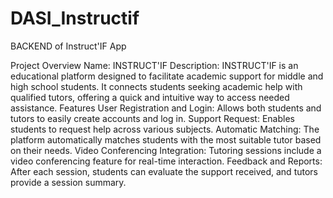 # DASI_Instructif
BACKEND of Instruct'IF App

Project Overview
Name: INSTRUCT'IF
Description: INSTRUCT'IF is an educational platform designed to facilitate academic support for middle and high school students. It connects students seeking academic help with qualified tutors, offering a quick and intuitive way to access needed assistance.
Features
User Registration and Login: Allows both students and tutors to easily create accounts and log in.
Support Request: Enables students to request help across various subjects.
Automatic Matching: The platform automatically matches students with the most suitable tutor based on their needs.
Video Conferencing Integration: Tutoring sessions include a video conferencing feature for real-time interaction.
Feedback and Reports: After each session, students can evaluate the support received, and tutors provide a session summary.
